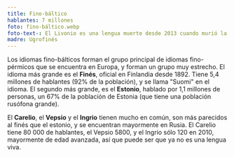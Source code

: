 ```yaml
---
title: Fino-báltico
hablantes: 7 millones
foto: fino-báltico.webp
foto-text-: El Livonio es una lengua muerte desde 2013 cuando murió la última hablante
madre: Ugrofinés
---
```


Los idiomas fino-bálticos forman el grupo principal de idiomas fino-pérmicos que se encuentra en Europa, y forman un grupo muy estrecho. El idioma más grande es el **Finés**, oficial en Finlandia desde 1892. Tiene 5,4 millones de hablantes (92% de la población), y se llama "Suomi" en el idioma. El segundo más grande, es el **Estonio**, hablado por 1,1 millones de personas, un 67% de la población de Estonia (que tiene una población rusófona grande).

El **Carelio**, el **Vepsio** y el **Ingrio** tienen mucho en común, son más parecidos al finés que el estonio, y se encuentran mayormente en Rusia. El Carelio tiene 80 000 de hablantes, el Vepsio 5800, y el Ingrio sólo 120 en 2010, mayormente de edad avanzada, así que puede ser que ya no es una lengua viva.